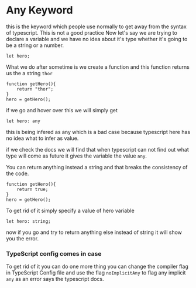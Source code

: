 # Any Keyword
this is the keyword which people use normally to get away  from the syntax of typescript. This is not a good practice
Now let's say we are trying to declare a variable and we have no idea about it's type whether it's going to be a string or a number. 

    let hero;

What we do after sometime is we create a function and this function returns us the a string `thor`

    function getHero(){
        return "thor";
    }
    hero = getHero();

if we go and hover over this we will simply get

    let hero: any

this is being infered as any which is a bad case because typescript here has no idea what to infer as value.

if we check the docs we will find that when typescript can not find out what type will come as future it gives the variable the value `any`.

You can return anything instead a string and that breaks the consistency of the code.

    function getHero(){
        return true;
    }
    hero = getHero();

To get rid of it simply specify a value of hero variable 

    let hero: string;

now if you go and try to return anything else instead of string it will show you the error.

### TypeScript config comes in case

To get rid of it you can do one more thing you can change the compiler flag in TypeScript Config file and use the flag `noImplicitAny` to flag any implicit `any` as an error says the typescript docs.